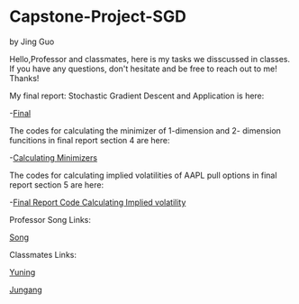 # Capstone-Project-SGD
by Jing Guo

Hello,Professor and classmates, here is my tasks we disscussed in classes. If you have any questions, don't hesitate and be free to reach out to me!
Thanks!

My final report: Stochastic Gradient Descent and Application is here:

-[Final](Stochastic_Gradient_Descent_and_Applications.pdf)

The codes for calculating the minimizer of 1-dimension and 2- dimension funcitions in final report section 4 are here:

-[Calculating Minimizers](HW2_Apply_GD_and_NGD_to_find_1_dimension_and_2_dimension_functions'_minimizers.ipynb)

The codes for calculating implied volatilities of AAPL pull options in final report section 5 are here:

-[Final Report Code Calculating Implied volatility](Final_Report_Code_Calculating_Implied_volatility.ipynb)

Professor Song Links:

[Song](https://github.com/songqsh)

Classmates Links:

[Yuning](https://github.com/Bertha-ding/20MA573-yuning-ding)

[Jungang](https://github.com/Jun-629/20MA573)
